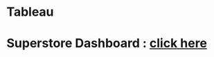 # Tableau
# Superstore Dashboard : <a href="https://public.tableau.com/profile/vikram8298#!/vizhome/SuperstoreDashboard_16035100489610/Dashboard1?publish=yes">click here</a>
